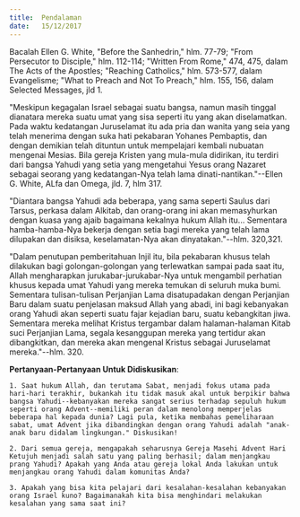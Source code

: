 ```yaml
---
title:  Pendalaman
date:   15/12/2017
---
```


Bacalah Ellen G. White, "Before the Sanhedrin," hlm. 77-79; "From Persecutor to Disciple," hlm. 112-114; "Written From Rome," 474, 475, dalam The Acts of the Apostles; "Reaching Catholics," hlm. 573-577, dalam Evangelisme; "What to Preach and Not To Preach," hlm. 155, 156, dalam Selected Messages, jld 1.

"Meskipun kegagalan Israel sebagai suatu bangsa, namun masih tinggal dianatara mereka suatu umat yang sisa seperti itu yang akan diselamatkan. Pada waktu kedatangan Juruselamat itu ada pria dan wanita yang seia yang telah menerima dengan suka hati pekabaran Yohanes Pembaptis, dan dengan demikian telah dituntun untuk mempelajari kembali nubuatan mengenai Mesias. Bila gereja Kristen yang mula-mula didirikan, itu terdiri dari bangsa Yahudi yang setia yang mengetahui Yesus orang Nazaret sebagai seorang yang kedatangan-Nya telah lama dinati-nantikan."--Ellen G. White, ALfa dan Omega, jld. 7, hlm 317.

"Diantara bangsa Yahudi ada beberapa, yang sama seperti Saulus dari Tarsus, perkasa dalam Alkitab, dan orang-orang ini akan memasyhurkan dengan kuasa yang ajaib bagaimana kekalnya hukum Allah itu... Sementara hamba-hamba-Nya bekerja dengan setia bagi mereka yang telah lama dilupakan dan disiksa, keselamatan-Nya akan dinyatakan."--hlm. 320,321.

"Dalam penutupan pemberitahuan Injil itu, bila pekabaran khusus telah dilakukan bagi golongan-golongan yang terlewatkan sampai pada saat itu, Allah mengharapkan jurukabar-jurukabar-Nya untuk mengambil perhatian khusus kepada umat Yahudi yang mereka temukan di seluruh muka bumi. Sementara tulisan-tulisan Perjanjian Lama disatupadakan dengan Perjanjian Baru dalam suatu penjelasan maksud Allah yang abadi, ini bagi kebanyakan orang Yahudi akan seperti suatu fajar kejadian baru, suatu kebangkitan jiwa. Sementara mereka melihat Kristus tergambar dalam halaman-halaman Kitab suci Perjanjian Lama, segala kesanggupan mereka yang tertidur akan dibangkitkan, dan mereka akan mengenal Kristus sebagai Juruselamat mereka."--hlm. 320.


**Pertanyaan-Pertanyaan Untuk Didiskusikan**:

`1. Saat hukum Allah, dan terutama Sabat, menjadi fokus utama pada hari-hari terakhir, bukankah itu tidak masuk akal untuk berpikir bahwa bangsa Yahudi--kebanyakan mereka sangat serius terhadap sepuluh hukum seperti orang Advent--memiliki peran dalam menolong memperjelas beberapa hal kepada dunia? Lagi pula, ketika membahas pemeliharaan sabat, umat Advent jika dibandingkan dengan orang Yahudi adalah "anak-anak baru didalam lingkungan." Diskusikan!`

`2. Dari semua gereja, mengapakah seharusnya Gereja Masehi Advent Hari Ketujuh menjadi salah satu yang paling berhasil; dalam menjangkau prang Yahudi? Apakah yang Anda atau gereja lokal Anda lakukan untuk menjangkau orang Yahudi dalam komunitas Anda?`

`3. Apakah yang bisa kita pelajari dari kesalahan-kesalahan kebanyakan orang Israel kuno? Bagaimanakah kita bisa menghindari melakukan kesalahan yang sama saat ini?`